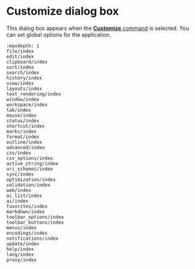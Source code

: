 # Customize dialog box

This dialog box appears when the
[**Customize** command](../../cmd/tools/common_settings) is selected.
You can set global options for the application.


```{toctree}
:maxdepth: 1
file/index
edit/index
clipboard/index
sort/index
search/index
history/index
view/index
layouts/index
text_rendering/index
window/index
workspace/index
tab/index
mouse/index
status/index
shortcut/index
marks/index
format/index
outline/index
advanced/index
csv/index
csv_options/index
active_string/index
uri_schemes/index
sync/index
optimization/index
validation/index
web/index
ai_list/index
ai/index
favorites/index
markdown/index
toolbar_options/index
toolbar_buttons/index
menus/index
encodings/index
notifications/index
update/index
help/index
lang/index
proxy/index
```
